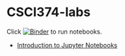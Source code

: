 # CSCI374-labs

Click [![Binder](https://mybinder.org/badge_logo.svg)](https://mybinder.org/v2/gh/wildart/CSCI374-labs.git/master) to run notebooks.

- [Introduction to Jupyter Notebooks](https://www.youtube.com/embed/IMdfXGHzz5g)
